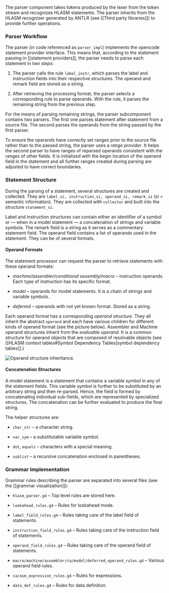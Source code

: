The parser component takes tokens produced by the lexer from the token stream and recognizes HLASM statements. The parser inherits from the HLASM recognizer generated by ANTLR (see [[Third party libraries]]) to provide further operations.

### Parser Workflow

The parser (in code referenced as `parser_impl`) implements the opencode statement provider interface. This means that, according to the statement passing in [[statement providers]], the parser needs to parse each statement in *two steps*:

1.  The parser calls the rule `label_instr`, which parses the label and instruction fields into their respective structures. The operand and remark field are stored as a string.

2.  After retrieving the processing format, the parser selects a corresponding rule to parse operands. With the rule, it parses the remaining string from the previous step.

For the means of parsing remaining strings, the parser subcomponent contains two parsers. The first one parses statement after statement from a source file. The second parses the operands from the string passed by the first parser.

To ensure the operands have correctly set ranges prior to the source file rather than to the passed string, the parser uses a *range provider*. It helps the second parser to have ranges of reparsed operands consistent with the ranges of other fields. It is initialized with the begin location of the operand field in the statement and all further ranges created during parsing are adjusted to have correct boundaries.

### Statement Structure

During the parsing of a statement, several structures are created and collected. They are `label_si, instruction_si, operand_si, remark_si` (*si* = semantic information). They are collected with `collector` and built into the structure `statement_si`.

Label and instruction structures can contain either an identifier of a symbol or — when in a model statement — a concatenation of strings and variable symbols. The remark field is a string as it serves as a commentary statement field. The operand field contains a list of operands used in the statement. They can be of several formats.

#### Operand Formats

The statement processor can request the parser to retrieve statements with these operand formats:

-   *machine/assembler/conditional assembly/macro* – instruction operands. Each type of instruction has its specific format.

-   *model* – operands for model statements. It is a chain of strings and variable symbols.

-   *deferred* – operands with not yet known format. Stored as a string.

Each operand format has a corresponding *operand structure*. They all inherit the abstract `operand` and each have various children for different kinds of operand format (see the picture below). Assembler and Machine operand structures inherit from the *evaluable operand*. It is a common structure for operand objects that are composed of resolvable objects (see [[HLASM context tables#Symbol Dependency Tables|symbol dependency tables]].)

<img src="img/operand_arch.svg" alt="Operand structure inheritance." />

#### Concatenation Structures

A model statement is a statement that contains a variable symbol in any of the statement fields. This variable symbol is further to be substituted by an arbitrary string and then re-parsed. Hence, the field is formed by concatenating individual sub-fields, which are represented by specialized structures. The concatenation can be further evaluated to produce the final string.

The helper structures are:

-   `char_str` – a character string.

-   `var_sym` – a substitutable variable symbol.

-   `dot`, `equals` – characters with a special meaning.

-   `sublist` – a recursive concatenation enclosed in parentheses.

### Grammar Implementation

Grammar rules describing the parser are separated into several files (see the [[grammar visualization]]):

-   `hlasm_parser.g4` – Top level rules are stored here.

-   `lookahead_rules.g4` – Rules for lookahead mode.

-   `label_field_rules.g4` – Rules taking care of the label field of statements.

-   `instruction_field_rules.g4` – Rules taking care of the instruction field of statements.

-   `operand_field_rules.g4` – Rules taking care of the operand field of statements.

-   `macro/machine/assembler/ca/model/deferred_operand_rules.g4` – Various operand field rules.

-   `ca/asm_expression_rules.g4` – Rules for expressions.

-   `data_def_rules.g4` – Rules for data definition.

